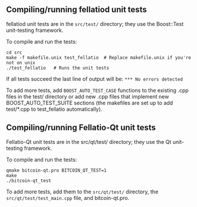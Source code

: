 Compiling/running fellatiod unit tests
------------------------------------

fellatiod unit tests are in the `src/test/` directory; they
use the Boost::Test unit-testing framework.

To compile and run the tests:

	cd src
	make -f makefile.unix test_fellatio  # Replace makefile.unix if you're not on unix
	./test_fellatio   # Runs the unit tests

If all tests succeed the last line of output will be:
`*** No errors detected`

To add more tests, add `BOOST_AUTO_TEST_CASE` functions to the existing
.cpp files in the test/ directory or add new .cpp files that
implement new BOOST_AUTO_TEST_SUITE sections (the makefiles are
set up to add test/*.cpp to test_fellatio automatically).


Compiling/running Fellatio-Qt unit tests
---------------------------------------

Fellatio-Qt unit tests are in the src/qt/test/ directory; they
use the Qt unit-testing framework.

To compile and run the tests:

	qmake bitcoin-qt.pro BITCOIN_QT_TEST=1
	make
	./bitcoin-qt_test

To add more tests, add them to the `src/qt/test/` directory,
the `src/qt/test/test_main.cpp` file, and bitcoin-qt.pro.
